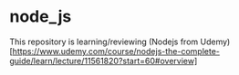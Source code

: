 # node_js
This repository is learning/reviewing (Nodejs from Udemy)[https://www.udemy.com/course/nodejs-the-complete-guide/learn/lecture/11561820?start=60#overview]
